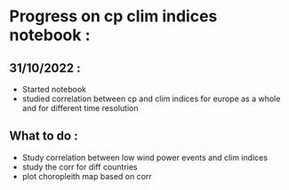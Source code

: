 # Progress on cp clim indices notebook :

## 31/10/2022 :
- Started notebook
- studied correlation between cp and clim indices for europe as a whole and for different time resolution

## What to do :
- Study correlation between low wind power events and clim indices
- study the corr for diff countries
- plot choropleith map based on corr


